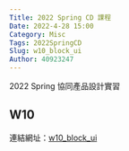 ```yaml
---
Title: 2022 Spring CD 課程
Date: 2022-4-28 15:00
Category: Misc
Tags: 2022SpringCD
Slug: w10_block_ui
Author: 40923247
---
```


2022 Spring 協同產品設計實習

<!-- PELICAN_END_SUMMARY -->

W10
----
連結網址：[w10_block_ui]

[w10_block_ui]:https://40923247.github.io/cd2022/content/w10_block_ui.html